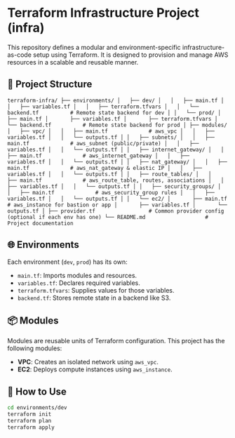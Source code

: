 
# Terraform Infrastructure Project (infra)

This repository defines a modular and environment-specific infrastructure-as-code setup using Terraform. It is designed to provision and manage AWS resources in a scalable and reusable manner.

## 📁 Project Structure

`
terraform-infra/
├── environments/
│   ├── dev/
│   │   ├── main.tf
│   │   ├── variables.tf
│   │   ├── terraform.tfvars
│   │   └── backend.tf          # Remote state backend for dev
│
│   └── prod/
│       ├── main.tf
│       ├── variables.tf
│       ├── terraform.tfvars
│       └── backend.tf          # Remote state backend for prod
│
├── modules/
│   ├── vpc/
│   │   ├── main.tf             # aws_vpc
│   │   ├── variables.tf
│   │   └── outputs.tf
│
│   ├── subnets/
│   │   ├── main.tf             # aws_subnet (public/private)
│   │   ├── variables.tf
│   │   └── outputs.tf
│
│   ├── internet_gateway/
│   │   ├── main.tf             # aws_internet_gateway
│   │   ├── variables.tf
│   │   └── outputs.tf
│
│   ├── nat_gateway/
│   │   ├── main.tf             # aws_nat_gateway & elastic IP
│   │   ├── variables.tf
│   │   └── outputs.tf
│
│   ├── route_tables/
│   │   ├── main.tf             # aws_route_table, routes, associations
│   │   ├── variables.tf
│   │   └── outputs.tf
│
│   ├── security_groups/
│   │   ├── main.tf             # aws_security_group rules
│   │   ├── variables.tf
│   │   └── outputs.tf
│
│   └── ec2/
│       ├── main.tf             # aws_instance for bastion or app
│       ├── variables.tf
│       └── outputs.tf
│
├── provider.tf                 # Common provider config (optional if each env has one)
└── README.md                   # Project documentation
`
## 🌐 Environments

Each environment (`dev`, `prod`) has its own:

- `main.tf`: Imports modules and resources.
- `variables.tf`: Declares required variables.
- `terraform.tfvars`: Supplies values for those variables.
- `backend.tf`: Stores remote state in a backend like S3.

## 📦 Modules

Modules are reusable units of Terraform configuration. This project has the following modules:

- **VPC**: Creates an isolated network using `aws_vpc`.
- **EC2**: Deploys compute instances using `aws_instance`.

## 🚀 How to Use

```bash
cd environments/dev
terraform init
terraform plan
terraform apply
